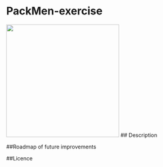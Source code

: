 # PackMen-exercise
<img src = ".portfolio/images/packmen.jpg" width="300" />
## Description

##Roadmap of future improvements

##Licence

